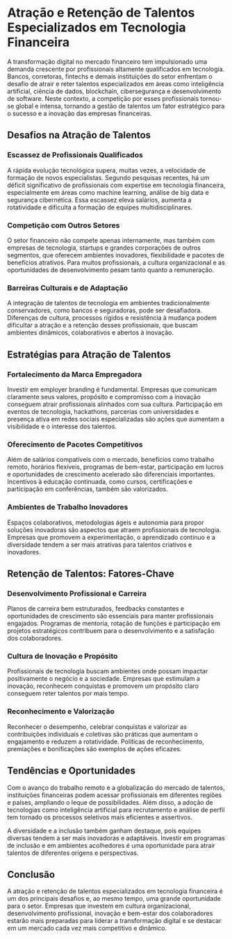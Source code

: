 # Atração e Retenção de Talentos Especializados em Tecnologia Financeira

A transformação digital no mercado financeiro tem impulsionado uma demanda crescente por profissionais altamente qualificados em tecnologia. Bancos, corretoras, fintechs e demais instituições do setor enfrentam o desafio de atrair e reter talentos especializados em áreas como inteligência artificial, ciência de dados, blockchain, cibersegurança e desenvolvimento de software. Neste contexto, a competição por esses profissionais tornou-se global e intensa, tornando a gestão de talentos um fator estratégico para o sucesso e a inovação das empresas financeiras.

## Desafios na Atração de Talentos

### Escassez de Profissionais Qualificados

A rápida evolução tecnológica supera, muitas vezes, a velocidade de formação de novos especialistas. Segundo pesquisas recentes, há um déficit significativo de profissionais com expertise em tecnologia financeira, especialmente em áreas como machine learning, análise de big data e segurança cibernética. Essa escassez eleva salários, aumenta a rotatividade e dificulta a formação de equipes multidisciplinares.

### Competição com Outros Setores

O setor financeiro não compete apenas internamente, mas também com empresas de tecnologia, startups e grandes corporações de outros segmentos, que oferecem ambientes inovadores, flexibilidade e pacotes de benefícios atrativos. Para muitos profissionais, a cultura organizacional e as oportunidades de desenvolvimento pesam tanto quanto a remuneração.

### Barreiras Culturais e de Adaptação

A integração de talentos de tecnologia em ambientes tradicionalmente conservadores, como bancos e seguradoras, pode ser desafiadora. Diferenças de cultura, processos rígidos e resistência à mudança podem dificultar a atração e a retenção desses profissionais, que buscam ambientes dinâmicos, colaborativos e abertos à inovação.

## Estratégias para Atração de Talentos

### Fortalecimento da Marca Empregadora

Investir em employer branding é fundamental. Empresas que comunicam claramente seus valores, propósito e compromisso com a inovação conseguem atrair profissionais alinhados com sua cultura. Participação em eventos de tecnologia, hackathons, parcerias com universidades e presença ativa em redes sociais especializadas são ações que aumentam a visibilidade e o interesse dos talentos.

### Oferecimento de Pacotes Competitivos

Além de salários compatíveis com o mercado, benefícios como trabalho remoto, horários flexíveis, programas de bem-estar, participação em lucros e oportunidades de crescimento acelerado são diferenciais importantes. Incentivos à educação continuada, como cursos, certificações e participação em conferências, também são valorizados.

### Ambientes de Trabalho Inovadores

Espaços colaborativos, metodologias ágeis e autonomia para propor soluções inovadoras são aspectos que atraem profissionais de tecnologia. Empresas que promovem a experimentação, o aprendizado contínuo e a diversidade tendem a ser mais atrativas para talentos criativos e inovadores.

## Retenção de Talentos: Fatores-Chave

### Desenvolvimento Profissional e Carreira

Planos de carreira bem estruturados, feedbacks constantes e oportunidades de crescimento são essenciais para manter profissionais engajados. Programas de mentoria, rotação de funções e participação em projetos estratégicos contribuem para o desenvolvimento e a satisfação dos colaboradores.

### Cultura de Inovação e Propósito

Profissionais de tecnologia buscam ambientes onde possam impactar positivamente o negócio e a sociedade. Empresas que estimulam a inovação, reconhecem conquistas e promovem um propósito claro conseguem reter talentos por mais tempo.

### Reconhecimento e Valorização

Reconhecer o desempenho, celebrar conquistas e valorizar as contribuições individuais e coletivas são práticas que aumentam o engajamento e reduzem a rotatividade. Políticas de reconhecimento, premiações e bonificações são exemplos de ações eficazes.

## Tendências e Oportunidades

Com o avanço do trabalho remoto e a globalização do mercado de talentos, instituições financeiras podem acessar profissionais em diferentes regiões e países, ampliando o leque de possibilidades. Além disso, a adoção de tecnologias como inteligência artificial para recrutamento e análise de perfil tem tornado os processos seletivos mais eficientes e assertivos.

A diversidade e a inclusão também ganham destaque, pois equipes diversas tendem a ser mais inovadoras e adaptáveis. Investir em programas de inclusão e em ambientes acolhedores é uma oportunidade para atrair talentos de diferentes origens e perspectivas.

## Conclusão

A atração e retenção de talentos especializados em tecnologia financeira é um dos principais desafios e, ao mesmo tempo, uma grande oportunidade para o setor. Empresas que investem em cultura organizacional, desenvolvimento profissional, inovação e bem-estar dos colaboradores estarão mais preparadas para liderar a transformação digital e se destacar em um mercado cada vez mais competitivo e dinâmico.